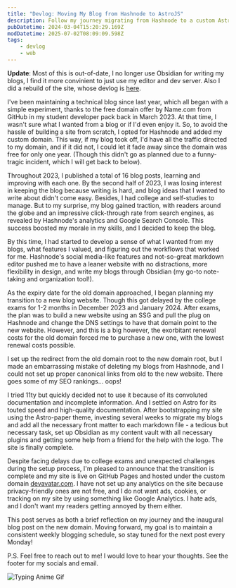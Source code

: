 ```yaml
---
title: "Devlog: Moving My Blog from Hashnode to AstroJS"
description: Follow my journey migrating from Hashnode to a custom Astro site, including challenges faced and lessons learned during the transition process.
pubDatetime: 2024-03-04T15:20:29.169Z
modDatetime: 2025-07-02T08:09:09.598Z
tags:
    - devlog
    - web
---
```


**Update**: Most of this is out-of-date, I no longer use Obsidian for writing my blogs, I find it more convinient to just use my editor and dev server. Also I did a rebuild of the site, whose devlog is [here](/posts/devlog-devavatar-2-rebuild-complete).

I've been maintaining a technical blog since last year, which all began with a simple experiment, thanks to the free domain offer by Name.com from GitHub in my student developer pack back in March 2023. At that time, I wasn't sure what I wanted from a blog or if I'd even enjoy it. So, to avoid the hassle of building a site from scratch, I opted for Hashnode and added my custom domain. This way, if my blog took off, I'd have all the traffic directed to my domain, and if it did not, I could let it fade away since the domain was free for only one year. (Though this didn't go as planned due to a funny-tragic incident, which I will get back to below).

Throughout 2023, I published a total of 16 blog posts, learning and improving with each one. By the second half of 2023, I was losing interest in keeping the blog because writing is hard, and blog ideas that I wanted to write about didn't come easy. Besides, I had college and self-studies to manage. But to my surprise, my blog gained traction, with readers around the globe and an impressive click-through rate from search engines, as revealed by Hashnode's analytics and Google Search Console. This success boosted my morale in my skills, and I decided to keep the blog.

By this time, I had started to develop a sense of what I wanted from my blogs, what features I valued, and figuring out the workflows that worked for me. Hashnode's social media-like features and not-so-great markdown editor pushed me to have a leaner website with no distractions, more flexibility in design, and write my blogs through Obsidian (my go-to note-taking and organization tool!).

As the expiry date for the old domain approached, I began planning my transition to a new blog website. Though this got delayed by the college exams for 1-2 months in December 2023 and January 2024. After exams, the plan was to build a new website using an SSG and pull the plug on Hashnode and change the DNS settings to have that domain point to the new website. However, and this is a big however, the exorbitant renewal costs for the old domain forced me to purchase a new one, with the lowest renewal costs possible.

I set up the redirect from the old domain root to the new domain root, but I made an embarrassing mistake of deleting my blogs from Hashnode, and I could not set up proper canonical links from old to the new website. There goes some of my SEO rankings... oops!

I tried 11ty but quickly decided not to use it because of its convoluted documentation and incomplete information. And I settled on Astro for its touted speed and high-quality documentation. After bootstrapping my site using the Astro-paper theme, investing several weeks to migrate my blogs and add all the necessary front matter to each markdown file - a tedious but necessary task, set up Obsidian as my content vault with all necessary plugins and getting some help from a friend for the help with the logo. The site is finally complete.

Despite facing delays due to college exams and unexpected challenges during the setup process, I'm pleased to announce that the transition is complete and my site is live on GitHub Pages and hosted under the custom domain [devavatar.com](/). I have not set up any analytics on the site because privacy-friendly ones are not free, and I do not want ads, cookies, or tracking on my site by using something like Google Analytics. I hate ads, and I don't want my readers getting annoyed by them either.

This post serves as both a brief reflection on my journey and the inaugural blog post on the new domain. Moving forward, my goal is to maintain a consistent weekly blogging schedule, so stay tuned for the next post every Monday!

P.S. Feel free to reach out to me! I would love to hear your thoughts. See the footer for my socials and email.

![Typing Anime Gif](https://media1.tenor.com/m/Xf_PZVtHpSgAAAAC/anime-typing.gif)
